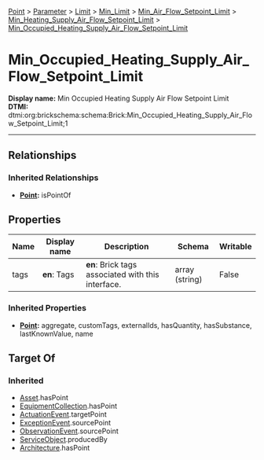 [Point](../../../../../Point.md) > [Parameter](../../../../Parameter.md) > [Limit](../../../Limit.md) > [Min_Limit](../../Min_Limit.md) > [Min_Air_Flow_Setpoint_Limit](../Min_Air_Flow_Setpoint_Limit.md) > [Min_Heating_Supply_Air_Flow_Setpoint_Limit](Min_Heating_Supply_Air_Flow_Setpoint_Limit.md) > [Min_Occupied_Heating_Supply_Air_Flow_Setpoint_Limit](#)
# Min_Occupied_Heating_Supply_Air_Flow_Setpoint_Limit

**Display name:** Min Occupied Heating Supply Air Flow Setpoint Limit<br />
**DTMI:** dtmi:org:brickschema:schema:Brick:Min_Occupied_Heating_Supply_Air_Flow_Setpoint_Limit;1

---
## Relationships
### Inherited Relationships
* **[Point](../../../../../Point.md):** isPointOf
## Properties
|Name|Display name|Description|Schema|Writable|
|-|-|-|-|-|
|tags|**en**: Tags|**en**: Brick tags associated with this interface.|array (string)|False|
### Inherited Properties
* **[Point](../../../../../Point.md):** aggregate, customTags, externalIds, hasQuantity, hasSubstance, lastKnownValue, name
## Target Of
### Inherited
* [Asset](../../../../../../Asset/Asset.md).hasPoint
* [EquipmentCollection](../../../../../../Collection/AssetCollection/EquipmentCollection/EquipmentCollection.md).hasPoint
* [ActuationEvent](../../../../../../Event/PointEvent/ActuationEvent.md).targetPoint
* [ExceptionEvent](../../../../../../Event/PointEvent/ExceptionEvent.md).sourcePoint
* [ObservationEvent](../../../../../../Event/PointEvent/ObservationEvent.md).sourcePoint
* [ServiceObject](../../../../../../Information/ServiceObject/ServiceObject.md).producedBy
* [Architecture](../../../../../../Space/Architecture/Architecture.md).hasPoint
